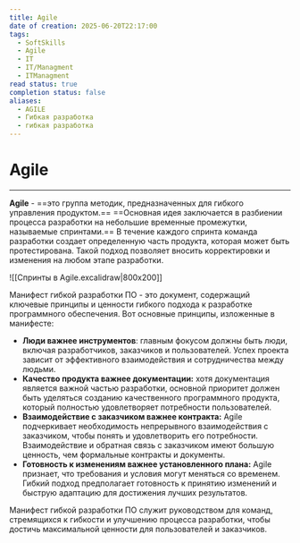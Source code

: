 ```yaml
---
title: Agile
date of creation: 2025-06-20T22:17:00
tags:
  - SoftSkills
  - Agile
  - IT
  - IT/Managment
  - ITManagment
read status: true
completion status: false
aliases:
  - AGILE
  - Гибкая разработка
  - гибкая разработка
---
```

# Agile
---

**Agile** - ==это группа методик, предназначенных для гибкого управления продуктом.== ==Основная идея заключается в разбиении процесса разработки на небольшие временные промежутки, называемые спринтами.== В течение каждого спринта команда разработки создает определенную часть продукта, которая может быть протестирована. Такой подход позволяет вносить корректировки и изменения на любом этапе разработки.

![[Спринты в Agile.excalidraw|800x200]]

Манифест гибкой разработки ПО - это документ, содержащий ключевые принципы и ценности гибкого подхода к разработке программного обеспечения. Вот основные принципы, изложенные в манифесте:

- **Люди важнее инструментов**: главным фокусом должны быть люди, включая разработчиков, заказчиков и пользователей. Успех проекта зависит от эффективного взаимодействия и сотрудничества между людьми.
- **Качество продукта важнее документации:** хотя документация является важной частью разработки, основной приоритет должен быть уделяться созданию качественного программного продукта, который полностью удовлетворяет потребности пользователей.
- **Взаимодействие с заказчиком важнее контракта:** Agile подчеркивает необходимость непрерывного взаимодействия с заказчиком, чтобы понять и удовлетворить его потребности. Взаимодействие и обратная связь с заказчиком имеют большую ценность, чем формальные контракты и документы.
- **Готовность к изменениям важнее установленного плана:** Agile признает, что требования и условия могут меняться со временем. Гибкий подход предполагает готовность к принятию изменений и быструю адаптацию для достижения лучших результатов.

Манифест гибкой разработки ПО служит руководством для команд, стремящихся к гибкости и улучшению процесса разработки, чтобы достичь максимальной ценности для пользователей и заказчиков.
